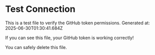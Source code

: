 # Test Connection
                
This is a test file to verify the GitHub token permissions.
Generated at: 2025-06-30T01:30:41.684Z

If you can see this file, your GitHub token is working correctly!

You can safely delete this file.